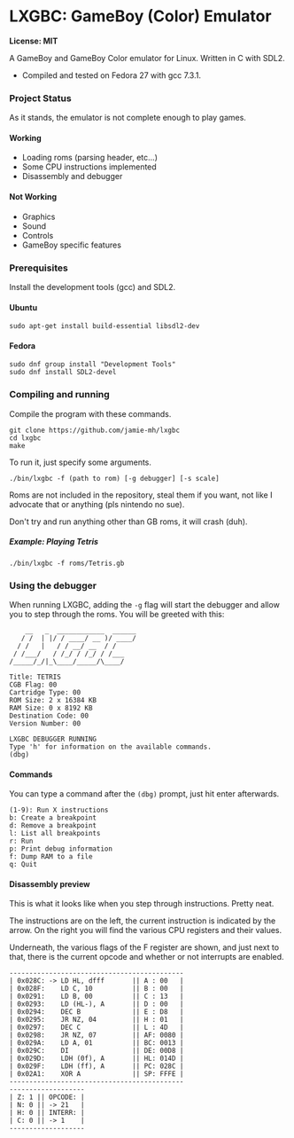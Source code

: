 # LXGBC: GameBoy (Color) Emulator

**License: MIT**

A GameBoy and GameBoy Color emulator for Linux. Written in C with SDL2.

- Compiled and tested on Fedora 27 with gcc 7.3.1.

### Project Status

As it stands, the emulator is not complete enough to play games.

#### Working

- Loading roms (parsing header, etc...)
- Some CPU instructions implemented
- Disassembly and debugger

#### Not Working

- Graphics
- Sound
- Controls
- GameBoy specific features

### Prerequisites

Install the development tools (gcc) and SDL2.

#### Ubuntu

```
sudo apt-get install build-essential libsdl2-dev
```

#### Fedora

```
sudo dnf group install "Development Tools"
sudo dnf install SDL2-devel
```


### Compiling and running

Compile the program with these commands.

```
git clone https://github.com/jamie-mh/lxgbc
cd lxgbc
make
```

To run it, just specify some arguments.

```
./bin/lxgbc -f (path to rom) [-g debugger] [-s scale]
```

Roms are not included in the repository, steal them if you want, not like I advocate that or anything (pls nintendo no sue).

Don't try and run anything other than GB roms, it will crash (duh).


##### Example: Playing Tetris

```
./bin/lxgbc -f roms/Tetris.gb
```

### Using the debugger

When running LXGBC, adding the ``` -g ``` flag will start the debugger and allow you to step through the roms. You will be greeted with this:

``` 
    __   _  ____________  ______
   / /  | |/ / ____/ __ )/ ____/
  / /   |   / / __/ __  / /    
 / /___/   / /_/ / /_/ / /___  
/_____/_/|_\____/_____/\____/   
                                
Title: TETRIS
CGB Flag: 00
Cartridge Type: 00
ROM Size: 2 x 16384 KB
RAM Size: 0 x 8192 KB
Destination Code: 00
Version Number: 00

LXGBC DEBUGGER RUNNING
Type 'h' for information on the available commands.
(dbg) 
```

#### Commands

You can type a command after the ```(dbg)``` prompt, just hit enter afterwards.

```
(1-9): Run X instructions
b: Create a breakpoint
d: Remove a breakpoint
l: List all breakpoints
r: Run
p: Print debug information
f: Dump RAM to a file
q: Quit
```

#### Disassembly preview

This is what it looks like when you step through instructions. Pretty neat.

The instructions are on the left, the current instruction is indicated by the arrow. On the right you will find the various CPU registers and their values.

Underneath, the various flags of the F register are shown, and just next to that, there is the current opcode and whether or not interrupts are enabled.

```
--------------------------------------------
| 0x028C: -> LD HL, dfff       || A : 00   |
| 0x028F:    LD C, 10          || B : 00   |
| 0x0291:    LD B, 00          || C : 13   |
| 0x0293:    LD (HL-), A       || D : 00   |
| 0x0294:    DEC B             || E : D8   |
| 0x0295:    JR NZ, 04         || H : 01   |
| 0x0297:    DEC C             || L : 4D   |
| 0x0298:    JR NZ, 07         || AF: 0080 |
| 0x029A:    LD A, 01          || BC: 0013 |
| 0x029C:    DI                || DE: 00D8 |
| 0x029D:    LDH (0f), A       || HL: 014D |
| 0x029F:    LDH (ff), A       || PC: 028C |
| 0x02A1:    XOR A             || SP: FFFE |
--------------------------------------------
-------------------
| Z: 1 || OPCODE: |
| N: 0 || -> 21   |
| H: 0 || INTERR: |
| C: 0 || -> 1    |
-------------------
```
